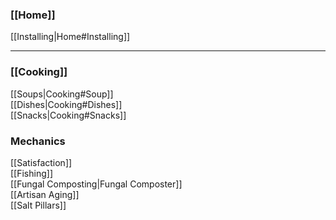 ### [[Home]]
[[Installing|Home#Installing]]
***
### [[Cooking]]
[[Soups|Cooking#Soup]]<br>
[[Dishes|Cooking#Dishes]]<br>
[[Snacks|Cooking#Snacks]]
### Mechanics
[[Satisfaction]]<br>
[[Fishing]]<br>
[[Fungal Composting|Fungal Composter]]<br>
[[Artisan Aging]]<br>
[[Salt Pillars]]